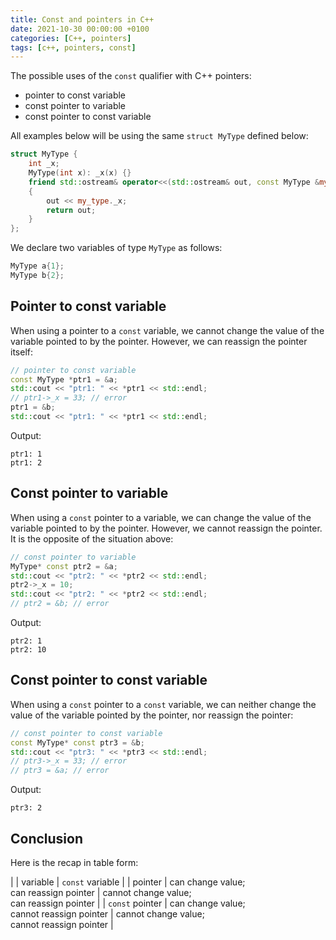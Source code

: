 ```yaml
---
title: Const and pointers in C++
date: 2021-10-30 00:00:00 +0100
categories: [C++, pointers]
tags: [c++, pointers, const]
---
```


The possible uses of the `const` qualifier with C++ pointers:
* pointer to const variable
* const pointer to variable
* const pointer to const variable

All examples below will be using the same `struct MyType` defined below:

```c++
struct MyType {
    int _x;
    MyType(int x): _x(x) {}
    friend std::ostream& operator<<(std::ostream& out, const MyType &my_type)
    {
        out << my_type._x;
        return out;
    }
};
```

We declare two variables of type `MyType` as follows:

```c++
MyType a{1};
MyType b{2};
```


## Pointer to const variable

When using a pointer to a `const` variable, we cannot change the value of the variable pointed to by the pointer. However, we can reassign the pointer itself:

```c++
// pointer to const variable
const MyType *ptr1 = &a;
std::cout << "ptr1: " << *ptr1 << std::endl;
// ptr1->_x = 33; // error
ptr1 = &b;
std::cout << "ptr1: " << *ptr1 << std::endl;
```

Output:

```
ptr1: 1
ptr1: 2
```


## Const pointer to variable

When using a `const` pointer to a variable, we can change the value of the variable pointed to by the pointer. However, we cannot reassign the pointer. It is the opposite of the situation above:

```c++
// const pointer to variable
MyType* const ptr2 = &a;
std::cout << "ptr2: " << *ptr2 << std::endl;
ptr2->_x = 10;
std::cout << "ptr2: " << *ptr2 << std::endl;
// ptr2 = &b; // error
```

Output:

```
ptr2: 1
ptr2: 10
```


## Const pointer to const variable

When using a `const` pointer to a `const` variable, we can neither change the value of the variable pointed by the pointer, nor reassign the pointer:

```c++
// const pointer to const variable
const MyType* const ptr3 = &b;
std::cout << "ptr3: " << *ptr3 << std::endl;
// ptr3->_x = 33; // error
// ptr3 = &a; // error
```

Output:

```
ptr3: 2
```


## Conclusion

Here is the recap in table form:

|                 | variable                                        | `const` variable                                  |
| pointer         | can change value;<br />can reassign pointer     | cannot change value;<br />can reassign pointer    |
| `const` pointer | can change value;<br /> cannot reassign pointer | cannot change value;<br />cannot reassign pointer |